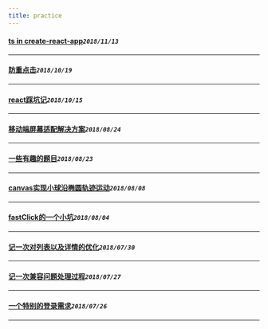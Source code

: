 ```yaml
---
title: practice
---
```

 #### [ts in create-react-app](/blog/tsInPro.md)_`2018/11/13`_
*****
 #### [防重点击](/blog/doubleClick.md)_`2018/10/19`_
*****
 #### [react踩坑记](/blog/reactBug.md)_`2018/10/15`_
*****
 #### [移动端屏幕适配解决方案](/blog/remLayout.md)_`2018/08/24`_
*****
 #### [一些有趣的题目](/blog/instrestingQuestion.md)_`2018/08/23`_
*****
 #### [canvas实现小球沿椭圆轨迹运动](/blog/canvasBall.md)_`2018/08/08`_
*****
 #### [fastClick的一个小坑](/blog/fastClickBug.md)_`2018/08/04`_
*****
 #### [记一次对列表以及详情的优化](/blog/optimizationListDetail.md)_`2018/07/30`_
*****
 #### [记一次兼容问题处理过程](/blog/npmCompatibleBug.md)_`2018/07/27`_
*****
 #### [一个特别的登录需求](/blog/funnyLogin.md)_`2018/07/26`_
*****
